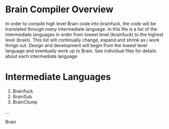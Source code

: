 # Brain Compiler Overview

In order to compile high level Brain code into brainfuck, the code will be translated through *many* intermediate language. In this file is a list of the intermediate languages in order from lowest level (brainfuck) to the highest level (brain). This list will continually change, expand and shrink as i work things out. Design and development will begin from the lowest level language and eventually work up to Brain.
See individual files for details about each intermediate language

# Intermediate Languages

1. Brainfuck
2. BrainSub
3. BrainClump

...

Brain